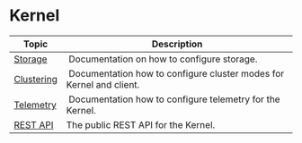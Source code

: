 # Kernel

| Topic | Description |
| ------- | ----------- |
| [Storage](./storage.md) | Documentation on how to configure storage. |
| [Clustering](./clustering.md) | Documentation how to configure cluster modes for Kernel and client. |
| [Telemetry](./telemetry.md) | Documentation how to configure telemetry for the Kernel. |
| [REST API](./api/index.md) | The public REST API for the Kernel. |
